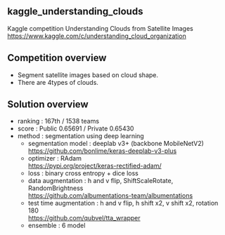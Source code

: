 ## kaggle_understanding_clouds
Kaggle competition Understanding Clouds from Satellite Images
https://www.kaggle.com/c/understanding_cloud_organization

## Competition overview
- Segment satellite images based on cloud shape.
- There are 4types of clouds.

## Solution overview
- ranking : 167th / 1538 teams
- score : Public 0.65691 / Private 0.65430
- method : segmentation using deep learning
  - segmentation model : deeplab v3+ (backbone MobileNetV2)<br>
  https://github.com/bonlime/keras-deeplab-v3-plus
  - optimizer : RAdam<br>
  https://pypi.org/project/keras-rectified-adam/
  - loss : binary cross entropy + dice loss
  - data augmentation : h and v flip, ShiftScaleRotate, RandomBrightness<br>
  https://github.com/albumentations-team/albumentations
  - test time augmentation : h and v flip, h shift x2, v shift x2, rotation 180<br>
  https://github.com/qubvel/tta_wrapper
  - ensemble : 6 model
